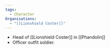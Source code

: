 ```yaml
---
tags:
  - Character
Organisations:
  - "[[Lionshield Coster]]"
---
```

- Head of [[Lionshield Coster]] in [[Phandolin]]
- Officer outfit soldier.